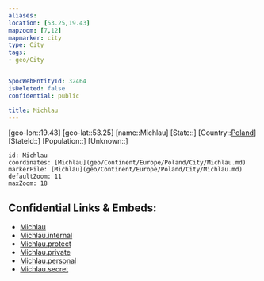 ```yaml
---
aliases: 
location: [53.25,19.43]
mapzoom: [7,12] 
mapmarker: city 
type: City
tags:
- geo/City


SpocWebEntityId: 32464
isDeleted: false
confidential: public

title: Michlau
---
```

[geo-lon::19.43]
[geo-lat::53.25]
[name::Michlau]
[State::]
[Country::[Poland](geo/Continent/Europe/Poland.md)]
[StateId::]
[Population::]
[Unknown::]


```leaflet
id: Michlau
coordinates: [Michlau](geo/Continent/Europe/Poland/City/Michlau.md)
markerFile: [Michlau](geo/Continent/Europe/Poland/City/Michlau.md)
defaultZoom: 11 
maxZoom: 18
```


## Confidential Links & Embeds: 
- [Michlau](../../../../../../_public/geo/Continent/Europe/Poland/City/Michlau.md) 
- [Michlau.internal](../../../../../../_internal/geo/Continent/Europe/Poland/City/Michlau.internal.md) 
- [Michlau.protect](../../../../../../_protect/geo/Continent/Europe/Poland/City/Michlau.protect.md) 
- [Michlau.private](../../../../../../_private/geo/Continent/Europe/Poland/City/Michlau.private.md) 
- [Michlau.personal](../../../../../../_personal/geo/Continent/Europe/Poland/City/Michlau.personal.md) 
- [Michlau.secret](../../../../../../_secret/geo/Continent/Europe/Poland/City/Michlau.secret.md) 
